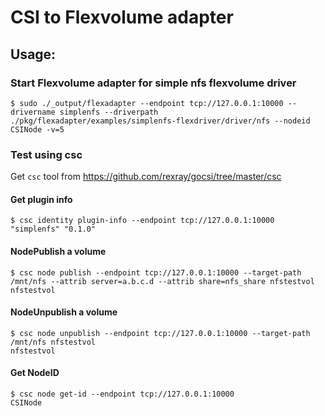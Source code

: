 # CSI to Flexvolume adapter

## Usage:

### Start Flexvolume adapter for simple nfs flexvolume driver
```
$ sudo ./_output/flexadapter --endpoint tcp://127.0.0.1:10000 --drivername simplenfs --driverpath ./pkg/flexadapter/examples/simplenfs-flexdriver/driver/nfs --nodeid CSINode -v=5
```

### Test using csc
Get ```csc``` tool from https://github.com/rexray/gocsi/tree/master/csc

#### Get plugin info
```
$ csc identity plugin-info --endpoint tcp://127.0.0.1:10000
"simplenfs"	"0.1.0"
```

#### NodePublish a volume
```
$ csc node publish --endpoint tcp://127.0.0.1:10000 --target-path /mnt/nfs --attrib server=a.b.c.d --attrib share=nfs_share nfstestvol
nfstestvol
```

#### NodeUnpublish a volume
```
$ csc node unpublish --endpoint tcp://127.0.0.1:10000 --target-path /mnt/nfs nfstestvol
nfstestvol
```

#### Get NodeID
```
$ csc node get-id --endpoint tcp://127.0.0.1:10000
CSINode
```

